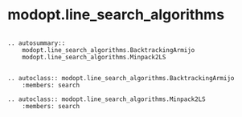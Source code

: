 # modopt.line_search_algorithms

```{eval-rst}

.. autosummary::
    modopt.line_search_algorithms.BacktrackingArmijo
    modopt.line_search_algorithms.Minpack2LS

```

```{eval-rst}

.. autoclass:: modopt.line_search_algorithms.BacktrackingArmijo
    :members: search

.. autoclass:: modopt.line_search_algorithms.Minpack2LS
    :members: search

```
